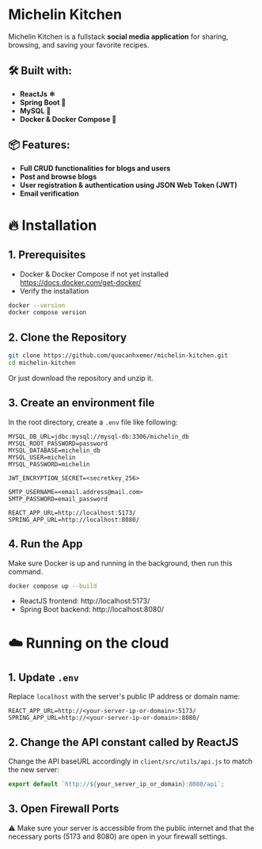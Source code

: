 # Michelin Kitchen 

Michelin Kitchen is a fullstack **social media application** for sharing, browsing, and saving your favorite recipes.

## 🛠️ Built with:
- **ReactJs ⚛️** 
- **Spring Boot 🌿** 
- **MySQL 🐬**
- **Docker & Docker Compose 🐳**

## 📦 Features:
- **Full CRUD functionalities for blogs and users**
- **Post and browse blogs** 
- **User registration & authentication using JSON Web Token (JWT)** 
- **Email verification**

# 🔥 Installation 

## 1. Prerequisites
- Docker & Docker Compose if not yet installed
https://docs.docker.com/get-docker/
- Verify the installation
```bash
docker --version
docker compose version
```

## 2. Clone the Repository
```bash
git clone https://github.com/quocanhxemer/michelin-kitchen.git
cd michelin-kitchen
```
Or just download the repository and unzip it.

## 3. Create an environment file
In the root directory, create a `.env` file like following:
```env
MYSQL_DB_URL=jdbc:mysql://mysql-db:3306/michelin_db
MYSQL_ROOT_PASSWORD=password
MYSQL_DATABASE=michelin_db
MYSQL_USER=michelin
MYSQL_PASSWORD=michelin

JWT_ENCRYPTION_SECRET=<secretkey_256>

SMTP_USERNAME=<email.address@mail.com>
SMTP_PASSWORD=email_password

REACT_APP_URL=http://localhost:5173/
SPRING_APP_URL=http://localhost:8080/
```

## 4. Run the App
Make sure Docker is up and running in the background, then run this command.
```bash
docker compose up --build
```
- ReactJS frontend: http://localhost:5173/ 
- Spring Boot backend: http://localhost:8080/ 

# ☁️ Running on the cloud
## 1. Update `.env`
Replace `localhost` with the server's public IP address or domain name:
```env
REACT_APP_URL=http://<your-server-ip-or-domain>:5173/
SPRING_APP_URL=http://<your-server-ip-or-domain>:8080/
```

## 2. Change the API constant called by ReactJS
Change the API baseURL accordingly in `client/src/utils/api.js` to match the new server:
```js
export default `http://${your_server_ip_or_domain}:8080/api`;
```

## 3. Open Firewall Ports
⚠️ Make sure your server is accessible from the public internet and that the necessary ports (5173 and 8080) are open in your firewall settings.
